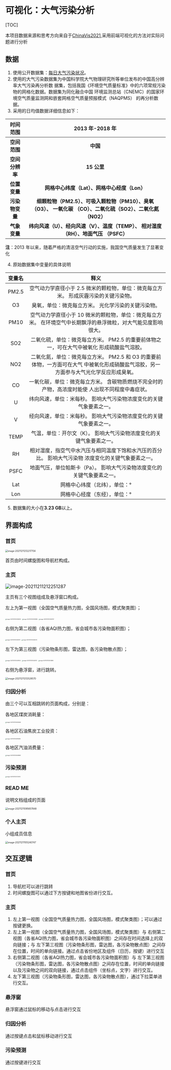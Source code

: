 # 可视化：大气污染分析

[TOC]

本项目数据来源和思考方向来自于[ChinaVis2021](http://naq.cicidata.top:10443/chinavis/opendata),采用前端可视化的方法对实际问题进行分析

## 数据

1. 使用公开数据集：[每日大气污染状况](http://naq.cicidata.top:10443/chinavis/opendata)。
2. 使用的大气污染数据集为中国科学院大气物理研究所等单位发布的中国高分辨率大气污染再分析数 据集，包括我国《环境空气质量标准》中的六项常规污染物的网格化数据。数据集为同化融合中国 环境监测总站（CNEMC）的国家环境空气质量监测网和嵌套网格空气质量预报模式（NAQPMS） 的再分析数据。
3. 采用的日均值数据详细信息如下：

|    时间范围    |                       2013 年-2018 年                        |
| :------------: | :----------------------------------------------------------: |
|  **空间范围**  |                           **中国**                           |
| **空间分辨率** |                         **15 公里**                          |
|  **位置变量**  |         **网格中心纬度（Lat）、网格中心经度（Lon）**         |
| **污染物变量** | **细颗粒物（PM2.5）、可吸入颗粒物（PM10）、臭氧（O3）、 一氧化碳 （CO）、二氧化硫（SO2）、二氧化氮（NO2）** |
|  **气象变量**  | **纬向风速（U）、经向风速（V）、温度（TEMP）、 相对湿度（RH）、地面气压 （PSFC）** |

**注**：2013 年以来，随着严格的清洁空气行动的实施，我国空气质量发生了显著变化

4. 原始数据集中变量的具体说明

| 变量名 |                             释义                             |
| :----: | :----------------------------------------------------------: |
| PM2.5  | 空气动力学直径小于 2.5 微米的颗粒物，单位：微克每立方米。 形成灰霾污染的关键污染物。 |
|   O3   |     臭氧，单位：微克每立方米。 光化学污染的关键污染物。      |
|  PM10  | 空气动力学直径小于 10 微米的颗粒物，单位：微克每立方米。 在环境空气中长期飘浮的悬浮微粒，对大气能见度影响很大。 |
|  SO2   | 二氧化硫，单位：微克每立方米。 PM2.5 的重要前体物之一，可在大气中被氧化 形成硫酸盐气溶胶。 |
|  NO2   | 二氧化氮，单位：微克每立方米。 PM2.5 和 O3 的重要前体物，一方面可在大气 中被氧化形成硝酸盐气溶胶，另一 方面参与大气光化学反应形成臭氧。 |
|   CO   | 一氧化碳，单位：微克每立方米。 含碳物质燃烧不完全时的产物，高浓度时能使 人出现不同程度中毒症状。 |
|   U    | 纬向风速，单位：米每秒。 影响大气污染物浓度变化的关键气象要素之一。 |
|   V    | 经向风速，单位：米每秒。 影响大气污染物浓度变化的关键气象要素之一。 |
|  TEMP  | 气温，单位：开尔文（K）。 影响大气污染物浓度变化的关键气象要素之一。 |
|   RH   | 相对湿度，指空气中水汽压与相同温度下饱和水汽压的百分比。 影响大气污染物 浓度变化的关键气象要素之一。 |
|  PSFC  | 地面气压，单位帕斯卡（Pa）。 影响大气污染物浓度变化的关键气象要素之一。 |
|  Lat   |                网格中心纬度（北纬），单位：°                 |
|  Lon   |                网格中心经度（东经），单位：°                 |

5. 数据集的大小在**3.23 GB**以上。

## 界面构成

### 首页

<img src="C:\Users\Administrator\AppData\Roaming\Typora\typora-user-images\image-20211211212217704.png" alt="image-20211211212217704" style="zoom:50%;" />

首页由时间螺旋图和导航栏构成。

### 主页

![image-20211211212251287](C:\Users\Administrator\AppData\Roaming\Typora\typora-user-images\image-20211211212251287.png)

主页有三个视图组成及悬浮窗口构成。 

左上为第一视图（全国空气质量热力图，全国风场图，模式聚类图）；

<img src="C:\Users\Administrator\AppData\Roaming\Typora\typora-user-images\image-20211211212306309.png" alt="image-20211211212306309" style="zoom:25%;" />

<img src="C:\Users\Administrator\AppData\Roaming\Typora\typora-user-images\image-20211211212335884.png" alt="image-20211211212335884" style="zoom:25%;" />

<img src="C:\Users\Administrator\AppData\Roaming\Typora\typora-user-images\image-20211211212353767.png" alt="image-20211211212353767" style="zoom:25%;" />

右侧为第二视图（各省AQI热力图，省会城市各污染物面积图）；

<img src="C:\Users\Administrator\AppData\Roaming\Typora\typora-user-images\image-20211211212412973.png" alt="image-20211211212412973" style="zoom:25%;" />

<img src="C:\Users\Administrator\AppData\Roaming\Typora\typora-user-images\image-20211211212425030.png" alt="image-20211211212425030" style="zoom:25%;" />

左下为第三视图（污染物条形图，雷达图，各污染物散点图）；

<img src="C:\Users\Administrator\AppData\Roaming\Typora\typora-user-images\image-20211211212439164.png" alt="image-20211211212439164" style="zoom:25%;" />

<img src="C:\Users\Administrator\AppData\Roaming\Typora\typora-user-images\image-20211211212452013.png" alt="image-20211211212452013" style="zoom:25%;" />

<img src="C:\Users\Administrator\AppData\Roaming\Typora\typora-user-images\image-20211211212514856.png" alt="image-20211211212514856" style="zoom:25%;" />

右侧为悬浮窗，进行跳转。

<img src="C:\Users\Administrator\AppData\Roaming\Typora\typora-user-images\image-20211211212528570.png" alt="image-20211211212528570" style="zoom:50%;" />

### 归因分析

由三个可以互相跳转的页面构成，分别是：

各地区煤炭消耗量：

<img src="C:\Users\Administrator\AppData\Roaming\Typora\typora-user-images\image-20211211212600646.png" alt="image-20211211212600646" style="zoom:25%;" />

各地区石油焦炭工业投资：

<img src="C:\Users\Administrator\AppData\Roaming\Typora\typora-user-images\image-20211211212615589.png" alt="image-20211211212615589" style="zoom:25%;" />

各地区汽油消费量：

<img src="C:\Users\Administrator\AppData\Roaming\Typora\typora-user-images\image-20211211212629863.png" alt="image-20211211212629863" style="zoom:25%;" />

### 污染预测

<img src="C:\Users\Administrator\AppData\Roaming\Typora\typora-user-images\image-20211211212720512.png" alt="image-20211211212720512" style="zoom:25%;" />

### READ ME

说明文档组成的页面

<img src="C:\Users\Administrator\AppData\Roaming\Typora\typora-user-images\image-20211211095657848.png" alt="image-20211211095657848" style="zoom:50%;" />

### 个人主页

小组成员信息

<img src="C:\Users\Administrator\AppData\Roaming\Typora\typora-user-images\image-20211211105240747.png" alt="image-20211211105240747" style="zoom:50%;" />



## 交互逻辑

### 首页

1. 导航栏可以进行跳转
2. 时间螺旋图可以通过下方按键和地图省份进行交互。

### 主页

1. 左上第一视图（全国空气质量热力图，全国风场图，模式聚类图）；可以通过按键更换。
2. 左上第一视图（全国空气质量热力图，全国风场图，模式聚类图）与 右侧第二视图（各省AQI热力图，省会城市各污染物面积图）之间存在时间选择上的双向链接；与 左下第三视图（污染物条形图，雷达图，各污染物散点图）之间存在位置，时间的单向链接。通过点击省份地区及组件（日历，按键）进行交互
3. 右侧第二视图（各省AQI热力图，省会城市各污染物面积图）与 左下第三视图（污染物条形图，雷达图，各污染物散点图）之间存在位置，时间的单向链接以及污染物之间的双向链接，通过点击组件（坐标点，文字）进行交互。
4.  左下第三视图（污染物条形图，雷达图，各污染物散点图），通过下拉菜单进行交互。

### 悬浮窗

悬浮窗通过鼠标的移动与点击进行交互

### 归因分析

通过按键点击和鼠标移动进行交互

### 污染预测

通过按键进行交互
